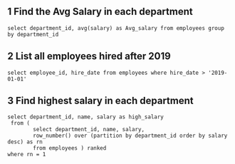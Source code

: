 ## 1 Find the Avg Salary in each department
```
select department_id, avg(salary) as Avg_salary from employees group by department_id
```

## 2 List all employees hired after 2019
```
select employee_id, hire_date from employees where hire_date > '2019-01-01'
```
## 3 Find highest salary in each department
```
select department_id, name, salary as high_salary
 from (
        select department_id, name, salary,
        row_number() over (partition by department_id order by salary desc) as rn
        from employees ) ranked
where rn = 1
```
